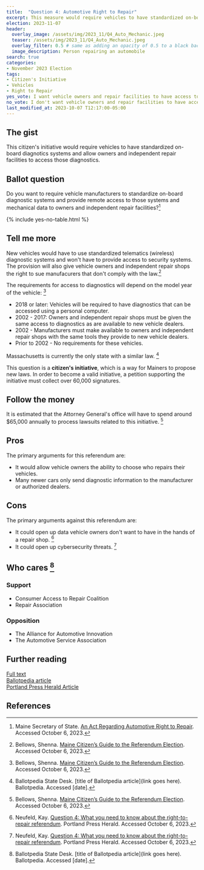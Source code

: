 ```yaml
---
title:  "Question 4: Automotive Right to Repair"
excerpt: This measure would require vehicles to have standardized on-board diagnotics systems and allow owners and independent repair facilities to access those diagnostics.
election: 2023-11-07
header:
  overlay_image: /assets/img/2023_11/Q4_Auto_Mechanic.jpeg
  teaser: /assets/img/2023_11/Q4_Auto_Mechanic.jpeg
  overlay_filter: 0.5 # same as adding an opacity of 0.5 to a black background
  image_description: Person repairing an automobile
search: true
categories:
- November 2023 Election
tags:
- Citizen's Initiative
- Vehicles
- Right to Repair
yes_vote: I want vehicle owners and repair facilities to have access to standardized vehicle diagnostics.
no_vote: I don't want vehicle owners and repair facilities to have access to standardized vehicle diagnostics.
last_modified_at: 2023-10-07 T12:17:00-05:00
---
```

## The gist
This citizen's initiative would require vehicles to have standardized on-board diagnotics systems and allow owners and independent repair facilities to access those diagnostics.

## Ballot question
Do you want to require vehicle manufacturers to standardize on-board diagnostic systems and provide remote access to those systems and mechanical data to owners and independent repair facilities?[^1]

{% include yes-no-table.html %}


## Tell me more
New vehicles would have to use standardized telematics (wireless) diagnostic systems and won't have to provide access to security systems. The provision will also give vehicle owners and independent repair shops the right to sue manufacurers that don't comply with the law.[^2]

The requirements for access to diagnostics will depend on the model year of the vehicle: [^2]
* 2018 or later: Vehicles will be required to have diagnostics that can be accessed using a personal computer. 
* 2002 - 2017: Owners and independent repair shops must be given the same access to diagnostics as are available to new vehicle dealers.
* 2002 - Manufacturers must make available to owners and independent repair shops with the same tools they provide to new vehicle dealers.
* Prior to 2002 - No requirements for these vehicles.

Massachusetts is currently the only state with a similar law. [^3]

This question is a **citizen's initiative**, which is a way for Mainers to propose new laws. In order to become a valid initiative, a petition supporting the initiative must collect over 60,000 signatures.

## Follow the money
It is estimated that the Attorney General's office will have to spend around $65,000 annually to process lawsuits related to this initiative. [^2]

## Pros
The primary arguments for this referendum are:
* It would allow vehicle owners the ability to choose who repairs their vehicles.
* Many newer cars only send diagnostic information to the manufacturer or authorized dealers.

## Cons
The primary arguments against this referendum are:
* It could open up data vehicle owners don't want to have in the hands of a repair shop. [^4]
* It could open up cybersecurity threats. [^4]

## Who cares [^3]
### Support
* Consumer Access to Repair Coalition
* Repair Association

### Opposition
* The Alliance for Automotive Innovation
* The Automotive Service Association

## Further reading
[Full text](https://www.maine.gov/sos/cec/elec/citizens/Right%20to%20Repair%20Leg%20FINAL.pdf)<br>
[Ballotpedia article](https://ballotpedia.org/Maine_Question_4,_%22Right_to_Repair_Law%22_Vehicle_Data_Access_Requirement_Initiative_(2023))<br>
[Portland Press Herald Article](https://www.pressherald.com/2023/10/05/question-4-who-should-have-the-right-to-repair-your-car/)

## References
[^1]: Maine Secretary of State. [An Act Regarding Automotive Right to Repair](https://www.maine.gov/sos/cec/elec/citizens/Right%20to%20Repair%20Leg%20FINAL.pdf). Accessed October 6, 2023.
[^2]: Bellows, Shenna. [Maine Citizen’s Guide to the Referendum Election](https://www.maine.gov/sos/cec/elec/upcoming/pdf/citizensguide23.pdf). Accessed October 6, 2023.
[^3]: Ballotpedia State Desk. [title of Ballotpedia article](link goes here). Ballotpedia. Accessed [date].
[^4]: Neufeld, Kay. [Question 4: What you need to know about the right-to-repair referendum](https://www.pressherald.com/2023/10/05/question-4-who-should-have-the-right-to-repair-your-car/). Portland Press Herald. Accessed October 6, 2023.
